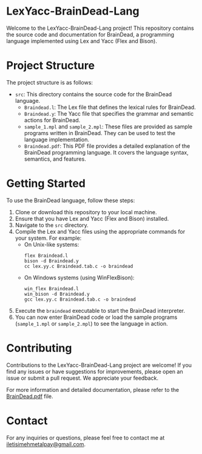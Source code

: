 # LexYacc-BrainDead-Lang

Welcome to the LexYacc-BrainDead-Lang project! This repository contains the source code and documentation for BrainDead, a programming language implemented using Lex and Yacc (Flex and Bison).

# Project Structure

The project structure is as follows:

- `src`: This directory contains the source code for the BrainDead language.
    - `Braindead.l`: The Lex file that defines the lexical rules for BrainDead.
    - `Braindead.y`: The Yacc file that specifies the grammar and semantic actions for BrainDead.
    - `sample_1.mpl` and `sample_2.mpl`: These files are provided as sample programs written in BrainDead. They can be used to test the language implementation.
    - `Braindead.pdf`: This PDF file provides a detailed explanation of the BrainDead programming language. It covers the language syntax, semantics, and features.

# Getting Started

To use the BrainDead language, follow these steps:

1. Clone or download this repository to your local machine.
2. Ensure that you have Lex and Yacc (Flex and Bison) installed.
3. Navigate to the `src` directory.
4. Compile the Lex and Yacc files using the appropriate commands for your system. For example:
    - On Unix-like systems:
        ```
        flex Braindead.l
        bison -d Braindead.y
        cc lex.yy.c Braindead.tab.c -o braindead
        ```
    - On Windows systems (using WinFlexBison):
        ```
        win_flex Braindead.l
        win_bison -d Braindead.y
        gcc lex.yy.c Braindead.tab.c -o braindead
        ```
5. Execute the `braindead` executable to start the BrainDead interpreter.
6. You can now enter BrainDead code or load the sample programs (`sample_1.mpl` or `sample_2.mpl`) to see the language in action.

# Contributing

Contributions to the LexYacc-BrainDead-Lang project are welcome! If you find any issues or have suggestions for improvements, please open an issue or submit a pull request. We appreciate your feedback.


For more information and detailed documentation, please refer to the [BrainDead.pdf](Braindead.pdf) file.

# Contact
For any inquiries or questions, please feel free to contact me at iletisimehmetalpay@gmail.com.

